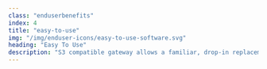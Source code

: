 ```yaml
---
class: "enduserbenefits"
index: 4
title: "easy-to-use"
img: "/img/enduser-icons/easy-to-use-software.svg"
heading: "Easy To Use"
description: "S3 compatible gateway allows a familiar, drop-in replacement API."
---
```


